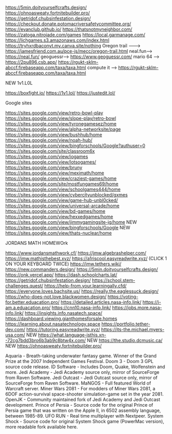 https://5min.doityourselfcrafts.design/
https://ohnoasweaty.fortnitebuilder.pro/
https://getridof.chubsinfestation.design/
https://checkout.donate.potomacriversafetycommittee.org/
https://evanclub.github.io/
https://thatsnotmyneighbor.com/
https://zatoga.nitrojade.com/games
https://local.garmanage.com/
https://lichgames.s3.amazonaws.com/index.html
https://tryhxrdbaconyt.my.canva.site/nothing
Oregon trail ---> https://jamesfriend.com.au/pce-js/mecc/oregon-trail.html
neal.fun--> https://neal.fun/
geoguessr--> https://www.geoguessr.com/
 mario 64 --> https://2pu896.csb.app/
 https://rgukt-sklm-abccf.firebaseapp.com/taxa/taxa.html
 compute it --> https://rgukt-sklm-abccf.firebaseapp.com/taxa/taxa.html

 
NEW 1v1.L0L

https://boxfight.io/
https://1v1.lol/
https://justedit.lol/



Google sites


https://sites.google.com/view/retro-bowl-play
https://sites.google.com/view/slope-play/retro-bowl
https://sites.google.com/view/tyronegamesez/home
https://sites.google.com/view/alpha-networksite/page
https://sites.google.com/view/bushhub/home
https://sites.google.com/view/noah-hub/
https://sites.google.com/view/bingforschools/Google?authuser=0
https://sites.google.com/site/classroom6x
https://sites.google.com/view/iogames
https://sites.google.com/view/lotsogames/
https://sites.google.com/view/bruny
https://sites.google.com/view/meximath/home
https://sites.google.com/view/craziest-games/home
https://sites.google.com/site/mostfungames69/home
https://sites.google.com/view/schoolgames444/home
https://sites.google.com/view/cybercityunblocked/gxmes
https://sites.google.com/view/game-hub-unbl0cked/
https://sites.google.com/view/universal-arcade/home
https://sites.google.com/view/bd-games/home
https://sites.google.com/view/hexxedgames/home
https://sites.google.com/view/jimmygamingsite-jg/home
NEW https://sites.google.com/view/bingforschools/Google
NEW https://sites.google.com/view/thats-nuclear/home


JORDANS MATH HOMEWOrk

https://www.jordansmathwork.cf/
https://jmw.algebrashelper.com/
https://jmw.mathisthebest.xyz/
https://a1riscool.easyreadwrite.xyz/ (CLICK 1 ON YOUR KEYBOARD TWICE)
https://jmw.tethers.wiki/
https://new.commanders.design/
https://5min.doityourselfcrafts.design/
https://onk.vercel.app/
https://dash.schoolcharts.lat/
https://getridof.chubsinfestation.design/
https://school.stem-challenges.quest/
https://help-from.your.learningally.cfd/
https://everyone.loves.bachsite.us/
https://really.the.eaglessuck.design/
https://who-does-not.love.blackwomen.design/
https://voting-for.better.eduacation.pro/
https://detailed.articles.nasa-info.link/
https://i-am.a.eduacation.pro/
https://cnn10.nasa-info.link/
https://jobs.more.nasa-info.link/
https://insights.info.nasatech.space/
https://dashboard.viewing.gianthomesforsale.homes
https://learning.about.nasatechnology.space
https://portfolio.tether-dev.com/
https://tutoring.easyreadwrite.xyz/
https://its-the.michael.myers-usa.com/
NEW https://what.language-isthis.xn--72cg7bdd3bro6b3ab9c8btw4x.com/
NEW https://the.studio.dcmusic.ca/
NEW https://ohnoasweaty.fortnitebuilder.pro/








Aquaria - Breath-taking underwater fantasy game. Winner of the Grand Prize at the 2007 Independent Games Festival.
Doom 3 - Doom 3 GPL source code release.
ID Software - Includes Doom, Quake, Wolfenstein and more.
Jedi Academy - Jedi Academy source only, mirror of SourceForge from Raven Software.
Jedi Outcast - Jedi Outcast source only, mirror of SourceForge from Raven Software.
MaNGOS - Full featured World of Warcraft server.
Miner Wars 2081 - For modders of Miner Wars 2081, a 6DOF action-survival space-shooter simulation-game set in the year 2081.
OpenJK - Community maintained fork of Jedi Academy and Jedi Outcast development.
Prince of Persia - Source code for the original Prince of Persia game that was written on the Apple II, in 6502 assembly language, between 1985-89.
UFO RUN - Real time multiplayer with Nextpeer.
System Shock - Source code for original System Shock game (PowerMac version), more readable fork available here.

